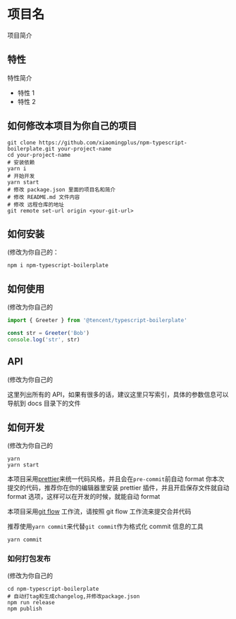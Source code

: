 # 项目名

项目简介

## 特性

特性简介

- 特性 1
- 特性 2

## 如何修改本项目为你自己的项目

```shell
git clone https://github.com/xiaomingplus/npm-typescript-boilerplate.git your-project-name
cd your-project-name
# 安装依赖
yarn i
# 开始开发
yarn start
# 修改 package.json 里面的项目名和简介
# 修改 README.md 文件内容
# 修改 远程仓库的地址
git remote set-url origin <your-git-url>
```

## 如何安装

(修改为你自己的：

```shell
npm i npm-typescript-boilerplate
```

## 如何使用

(修改为你自己的

```typescript
import { Greeter } from '@tencent/typescript-boilerplate'

const str = Greeter('Bob')
console.log('str', str)
```

## API

(修改为你自己的

这里列出所有的 API，如果有很多的话，建议这里只写索引，具体的参数信息可以导航到 docs 目录下的文件

## 如何开发

(修改为你自己的

```shell
yarn
yarn start
```

本项目采用[prettier](https://prettier.io/)来统一代码风格，并且会在`pre-commit`前自动 format 你本次提交的代码，推荐你在你的编辑器里安装 prettier 插件，并且开启保存文件就自动 format 选项，这样可以在开发的时候，就能自动 format

本项目采用[git flow](https://www.atlassian.com/git/tutorials/comparing-workflows/gitflow-workflow) 工作流，请按照 git flow 工作流来提交合并代码

推荐使用`yarn commit`来代替`git commit`作为格式化 commit 信息的工具

```shell
yarn commit
```

### 如何打包发布

(修改为你自己的

```shell
cd npm-typescript-boilerplate
# 自动打tag和生成changelog,并修改package.json
npm run release
npm publish
```
